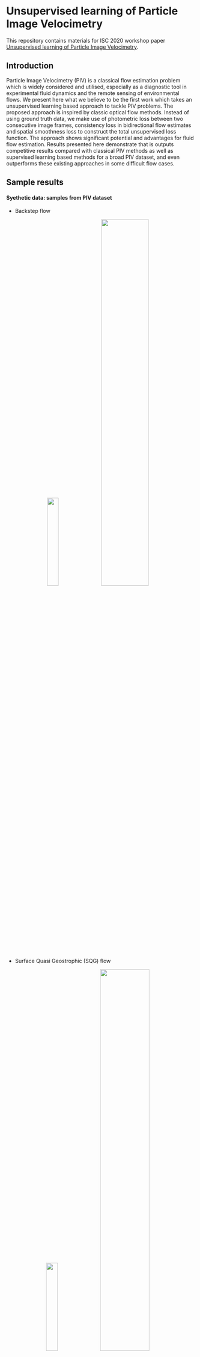 # Unsupervised learning of Particle Image Velocimetry
This repository contains materials for ISC 2020 workshop paper [Unsupervised learning of Particle Image Velocimetry](https://arxiv.org/pdf/2007.14487.pdf).

## Introduction
Particle Image Velocimetry (PIV) is a classical flow estimation problem which is widely considered and utilised, especially as a diagnostic tool in experimental fluid dynamics and the remote sensing of environmental flows. We present here what we believe to be the first work which takes an unsupervised learning based approach to tackle PIV problems. The proposed approach is inspired by classic optical flow methods. Instead of using ground truth data, we make use of photometric loss between two consecutive image frames, consistency loss in bidirectional flow estimates and spatial smoothness loss to construct the total unsupervised loss function. The approach shows significant potential and advantages for fluid flow estimation. Results presented here demonstrate that is outputs competitive results compared with classical PIV methods as well as supervised learning based methods for a broad PIV dataset, and even outperforms these existing approaches in some difficult flow cases.

## Sample results
#### Syethetic data: samples from PIV dataset

- Backstep flow

<p align="center">
  <img src="https://github.com/erizmr/UnLiteFlowNet-PIV/blob/master/images/results/backstep_Re1000_00386.gif" width="24.5%" height="24.5%" />
  <img src="https://github.com/erizmr/UnLiteFlowNet-PIV/blob/master/images/results/backstep_385_un.png" width="50%" height="50%"/><br>
</p>

- Surface Quasi Geostrophic (SQG) flow

<p align="center">
  <img src="https://github.com/erizmr/UnLiteFlowNet-PIV/blob/master/images/results/SQG_01386.gif" width="24.5%" height="24.5%" />
  <img src="https://github.com/erizmr/UnLiteFlowNet-PIV/blob/master/images/results/SQG_1385_un.png" width="51%" height="51%"/><br>
</p>


#### Real experimental data: particle Images from [PIV challenge](http://www.pivchallenge.org/)

- Jet Flow

<p align="center">
  <img src="https://github.com/erizmr/UnLiteFlowNet-PIV/blob/master/images/results/jet_flow4_s2_arrow.gif" width="85%" height="85%" /><br>
  <em>From left to right: Particle images, UnLiteFlowNet-PIV(trained by full integrated loss) output, PIV-LiteNetFlow output</em>
</p>

## Unsupervised Loss

<p align="center">
  <img src="https://github.com/erizmr/UnLiteFlowNet-PIV/blob/master/images/network.png" width="80%" height="80%"><br>
</p>

## Dataset
The dataset used in this work is obtained from the work below:

- [PIV dataset](https://doi.org/10.1007/s00348-019-2717-2) (9GB)
```
Shengze Cai, Shichao Zhou, Chao Xu, Qi Gao. 
Dense motion estimation of particle images via a convolutional neural network, Exp Fluids, 2019
```
- [JHTDB](http://turbulence.pha.jhu.edu)
```
Y. Li, E. Perlman, M. Wan, Y. Yang, R. Burns, C. Meneveau, R. Burns, S. Chen, A. Szalay & G. Eyink. 
A public turbulence database cluster and applications to study Lagrangian evolution of velocity increments in turbulence. Journal of Turbulence 9, No. 31, 2008.
```
## Build and run docker container
Build the image: `docker build . -t flownet:test`

Allow docker to access XServer: `xhost +local:docker`

Start the container: `sudo docker run --privileged --cpus 8 --gpus all -e DISPLAY=$DISPLAY --net=host -v /tmp/.X11-unix:/tmp/.X11-unix -it --mount type=bind,source="$(pwd)"/,target=/opt/flownet flownet:test /bin/bash`

Ensure you have the most up to date `nvidia-docker2` package and `nvidia-driver-XXX` packages installed on your PC.

## Create your own datasets from videos
1. Record video and save as MP4 of PIV setup.
1. Use `ffmpeg` to generate images and convert to grayscale at full quality. `ffmpeg -i piv-airfoil-2022-11-27_13.10.09 -q:v 1 -vf fps=10 piv-airfoil_%05d.tif` and then `for file in $(ls *.tif); do ffmpeg -i $file -q:v 1 -vf format=gray gray_$file -y;done` from within the `sample_data` directory for the name of the dataset you want to create with saved mp4.
1. Cleanup original non grayscale data: `rm piv-airfoil*.tif`
1. Use script to rename files for use in this program

## Training
To train from scratch:

1. Download the PIV dataset, remove the current data in the folder ```sample_data``` and extract new data into it.

2. Run the scripts with ```--train``` argument:

    ```python main.py --train```

3. Trained model will be saved in the same folder. (A checkpoint is generated every 5 epochs in default during training)

## Trained model
The trained model ```UnsupervisedLiteFlowNet_pretrained.pt``` is available in the folder ```models```.

## Testing
If using docker, navigate to the working directory: `cd /opt/flownet`

The data samples for test use are in the folder ```sample_data```. To access full datasets see [here](), Untar the contents from the root of the project `tar -xzvhf piv_datasets.tar.gz`

Test and visualize the sample data results with the pretrained model using:

```python3 main.py --test --flow *name_of_flow* --fps *desired_fps_of_video* --arrow *desired_arrow_density*```

Where `name_of_flow` is the name of the flow folders in the `sample_data` directory.

Note that --arrow should be set between `1` (1 on arrow for every pixel) and `256` (1 arrow for every 256 pixels). Setting lower values results in longer processing times, but greater fidelity of flow field arrows visualization. Typical values are `4` to `32`.

The current implementation saves the output ground truth (if available) and UnLiteFlowNet-PIV output into the `output` directory. This directory contains an animated gif `movie.gif` that contains the flow field visualization.

Post processing can be performed to generate a filtered output:  `filtered_movie.gif` by running `python3 post_process.py` and verifying the results in the `output` folder.

It is recommended to clear your workspace every time you run the code by using `./clean.sh`.

## Output file formats
1. `uv_gt_XXXX.txt` consists of the ground truth velocity pixel gradients with each line representing a row of pairs of (u,v) values. Each pair of data is considered 1 column entry.

1. `uv_XXXX.txt` consists of the estimated velocity pixel gradients with each line representing a row of pairs of (u,v) values. Each pair of data is considered 1 column entry.

1. `stats.txt` consists of the output statistics from the dataset including mean, median, and standard error in that order.

1. `movie.gif` conists of the output animation.

1. `raw_movie.gif` consists of the raw network ouptut animation, not in any subplots

1. `filtered_movie.gif` the post processed and filtered network output animation

1. `frame_XXXX.png` consists of the flow field estimates from each the `XXXX` sequence of images.

1. `raw_frame_XXXX.png` consists of the flow field estimates from each the `XXXX` neural network images

## Citation

In BibTeX format:
```
@article{zhang2020unsupervised,
  title={Unsupervised Learning of Particle Image Velocimetry},
  author={Mingrui Zhang and Matthew D. Piggott},
  journal={arXiv preprint arXiv:2007.14487},
  year={2020}
}
```

